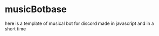 # musicBotbase

here is a template of musical bot for discord made in javascript and in a short time
